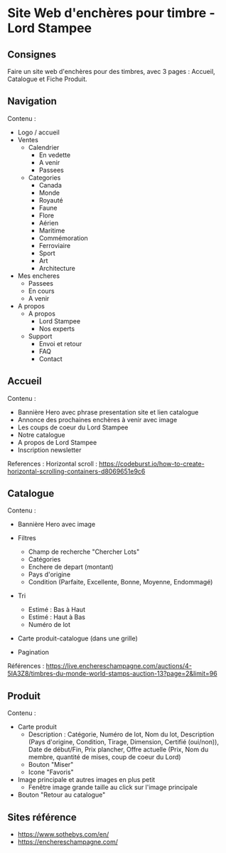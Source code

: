 # Site Web d'enchères pour timbre - Lord Stampee

## Consignes
Faire un site web d'enchères pour des timbres, avec 3 pages : Accueil, Catalogue et Fiche Produit.

## Navigation

Contenu :
- Logo / accueil
- Ventes
    - Calendrier
        - En vedette
        - A venir
        - Passees
    - Categories
        - Canada
        - Monde
        - Royauté
        - Faune
        - Flore
        - Aérien
        - Maritime
        - Commémoration
        - Ferroviaire
        - Sport
        - Art
        - Architecture
- Mes encheres
    - Passees
    - En cours
    - A venir
- A propos
    - A propos
        - Lord Stampee
        - Nos experts
    - Support 
        - Envoi et retour
        - FAQ
        - Contact

## Accueil

Contenu :
- Bannière Hero avec phrase presentation site et lien catalogue
- Annonce des prochaines enchères à venir avec image
- Les coups de coeur du Lord Stampee
- Notre catalogue
- A propos de Lord Stampee
- Inscription newsletter

References :
Horizontal scroll : https://codeburst.io/how-to-create-horizontal-scrolling-containers-d8069651e9c6 

## Catalogue

Contenu :
- Bannière Hero avec image
- Filtres 
    - Champ de recherche "Chercher Lots"
    - Catégories
    - Enchere de depart (montant)
    - Pays d'origine
    - Condition (Parfaite, Excellente, Bonne, Moyenne, Endommagé)
    
- Tri 
    - Estimé : Bas à Haut  
    - Estimé : Haut à Bas
    - Numéro de lot
- Carte produit-catalogue (dans une grille)
- Pagination

Références : 
https://live.enchereschampagne.com/auctions/4-5IA3Z8/timbres-du-monde-world-stamps-auction-13?page=2&limit=96

## Produit

Contenu :
- Carte produit
    - Description : Catégorie, Numéro de lot, Nom du lot, Description (Pays d'origine, Condition, Tirage, Dimension, Certifié (oui/non)), Date de début/Fin, Prix plancher, Offre actuelle (Prix, Nom du membre, quantité de mises, coup de coeur du Lord)
    - Bouton "Miser"
    - Icone "Favoris"
- Image principale et autres images en plus petit
    - Fenêtre image grande taille au click sur l'image principale
- Bouton "Retour au catalogue"

## Sites référence
- https://www.sothebys.com/en/
- https://enchereschampagne.com/ 